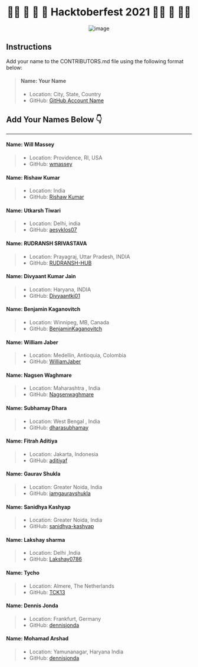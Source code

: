 
<div align="center">

# 👻🍬 🦇 🍭 🎃 Hacktoberfest 2021 🎃🍭 🦇 🍬👻

 ![image](https://user-images.githubusercontent.com/72005563/137847902-e9d88738-bf5f-48a0-bb2f-3d74869c754f.png)

</div>


## Instructions

Add your name to the CONTRIBUTORS.md file using the following format below:

> #### Name: Your Name
> - Location: City, State, Country
> - GitHub: [GitHub Account Name](your-GitHub-link)


## Add Your Names Below 👇

---

#### Name: Will Massey
> - Location: Providence, RI, USA
> - GitHub: [wmassey](https://github.com/wmassey776)

#### Name: Rishaw Kumar
> - Location: India
> - GitHub: [Rishaw Kumar](https://github.com/rishawsingh)

#### Name: Utkarsh Tiwari
> - Location: Delhi, india
> - GitHub: [aesyklos07](https://github.com/aesyklos07)


#### Name: RUDRANSH SRIVASTAVA
> - Location: Prayagraj, Uttar Pradesh, INDIA
> - GitHub: [RUDRANSH-HUB](https://github.com/RUDRANSH-hub)


#### Name: Divyaant Kumar Jain
> - Location: Haryana, INDIA
> - GitHub: [Divyaantkj01](https://github.com/Divyaantkj01)


#### Name: Benjamin Kaganovitch
> - Location: Winnipeg, MB, Canada
> - GitHub: [BenjaminKaganovitch](https://github.com/BenjaminKaganovitch)


#### Name: William Jaber
> - Location: Medellín, Antioquia, Colombia
> - GitHub: [WilliamJaber](https://github.com/WilliamJaber)


#### Name: Nagsen Waghmare
> - Location: Maharashtra , India
> - GitHub: [Nagsenwaghmare](https://github.com/Nagsenwaghmare)


#### Name: Subhamay Dhara
> - Location: West Bengal , India
> - GitHub: [dharasubhamay](https://github.com/dharasubhamay)

#### Name: Fitrah Aditiya
> - Location: Jakarta, Indonesia
> - GitHub: [aditiyaf](https://github.com/aditiyaf)


#### Name: Gaurav Shukla
> - Location: Greater Noida, India
> - GitHub: [iamgauravshukla](https://github.com/iamgauravshukla)

#### Name: Sanidhya Kashyap
> - Location: Greater Noida, India
> - GitHub: [sanidhya-kashyap](https://github.com/sanidhya-kashyap)

#### Name: Lakshay sharma
> - Location: Delhi ,India
> - GitHub: [Lakshay0786](https://github.com/Lakshay0786)

#### Name: Tycho
> - Location: Almere, The Netherlands
> - GitHub: [TCK13](https://github.com/Tck13)

#### Name: Dennis Jonda
> - Location: Frankfurt, Germany
> - GitHub: [dennisjonda](https://github.com/dennisjonda)

#### Name: Mohamad Arshad
> - Location: Yamunanagar, Haryana India
> - GitHub: [dennisjonda](https://github.com/dennisjonda)

